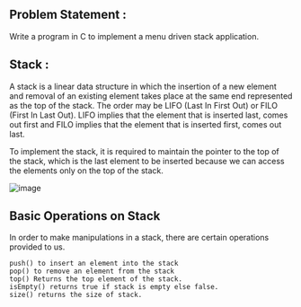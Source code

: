 ## Problem Statement :
Write a program in C to implement a menu driven stack application.

## Stack :
A stack is a linear data structure in which the insertion of a new element and removal of an existing element takes place at the same end represented as the top of the stack. The order may be LIFO (Last In First Out) or FILO (First In Last Out). LIFO implies that the element that is inserted last, comes out first and FILO implies that the element that is inserted first, comes out last.

To implement the stack, it is required to maintain the pointer to the top of the stack, which is the last element to be inserted because we can access the elements only on the top of the stack.

 ![image](https://github.com/psychomita/PCC-CSBS391/assets/133328192/7040b5fc-2614-485d-866f-89c1225cd1ef)


## Basic Operations on Stack
In order to make manipulations in a stack, there are certain operations provided to us.

    push() to insert an element into the stack
    pop() to remove an element from the stack
    top() Returns the top element of the stack.
    isEmpty() returns true if stack is empty else false.
    size() returns the size of stack.
